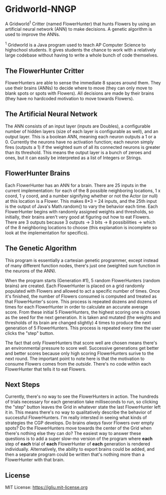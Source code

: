 # Gridworld-NNGP
A Gridworld<sup>1</sup> Critter (named FlowerHunter) that hunts Flowers by using an artificial neural network (ANN) to make decisions. A genetic algorithm is used to improve the ANNs.

<sup>1</sup> Gridworld is a Java program used to teach AP Computer Science to highschool students. It gives students the chance to work with a relatively large codebase without having to write a whole bunch of code themselves.

## The FlowerHunter Critter
FlowerHunters are able to sense the immediate 8 spaces around them. They use their brains (ANNs) to decide where to move (they can only move to blank spots or spots with Flowers). All decisions are made by their brains (they have no hardcoded motivation to move towards Flowers).

## The Artificial Neural Network
The ANN consists of an input layer (inputs are Doubles), a configurable number of hidden layers (size of each layer is configurable as well), and an output layer. This is a boolean ANN, meaning each neuron outputs a 1 or a 0. Currently the neurons have no activation function; each neuron simply fires (outputs a 1) if the weighted sum of all its connected neurons is greater than its threshold. This means the output layer is a bunch of zeroes and ones, but it can easily be interpreted as a list of Integers or Strings.

## FlowerHunter Brains
Each FlowerHunter has an ANN for a brain. There are 25 inputs in the current implementation: for each of the 8 possible neighboring locations, 1 x coord, 1 y coord, and a number signifying whether or not the Actor (or null) at this location is a Flower. This makes 8*3 = 24 inputs, and the 25th input is the output of Java's Math.random() to vary the behavior each time. Each FlowerHunter begins with randomly assigned weights and thresholds, so initially, their brains aren't very good at figuring out how to eat Flowers. There are 3 outputs because 3 outputs -> 3 bits -> 8 possibilities -> which of the 8 neighboring locations to choose (this explanation is incomplete so look at the implementation for specifics).

## The Genetic Algorithm
This program is essentially a cartesian genetic programmer, except instead of many different function nodes, there's just one (weighted sum function in the neurons of the ANN).

When the program starts (Generation #1), 5 random FlowerHunters (random brains) are created. Each FlowerHunter is placed on a grid randomly populated with Flowers and allowed to act a specific number of times. Once it's finished, the number of Flowers consumed is computed and treated as that FlowerHunter's score. This process is repeated dozens and dozens of times for each FlowerHunter in order to calculate an accurate average score. From these initial 5 FlowerHunters, the highest scoring one is chosen as the seed for the next generation. It is taken and mutated (the weights and thresholds of its brain are changed slightly) 4 times to produce the next generation of 5 FlowerHunters. This process is repeated every time the user clicks the "step" button.

The fact that only FlowerHunters that score well are chosen means there's an environmental pressure to score well. Successive generations get better and better scores because only high scoring FlowerHunters surive to the next round. The important point to note here is that the motivation to consume Flowers comes from the *outside*. There's no code within each FlowerHunter that tells it to eat Flowers.

## Next Steps
Currently, there's no way to see the FlowerHunters in action. The hundreds of trials necessary for each generation take milliseconds to run, so clicking the "step" button leaves the Grid in whatever state the last FlowerHunter left it in. This means there's no way to qualitatively describe the behavior of successful FlowerHunters. I'm really intersted in seeing what kinds of strategies the CGP develops. Do brains *always* favor Flowers over empty spots? Do the FlowerHunters move towards the center of the Grid when there's nothing else they can do? The easiest way to answer these questions is to add a super slow-mo version of the program where **each** step of **each** trial of **each** FlowerHunter of **each** generation is rendered individually. Alternatively, the ability to export brains could be added, and then a separate program could be written that's nothing more than a FlowerHunter with that brain.

## License

MIT License: https://igliu.mit-license.org

